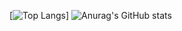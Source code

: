 [![Top Langs](https://github-readme-stats.vercel.app/api/top-langs/?username=DYPIXY&langs_count=10&count_private=true)]
![Anurag's GitHub stats](https://github-readme-stats.vercel.app/api?username=DYPIXY&count_private=true&show_icons=true&theme=radical)

